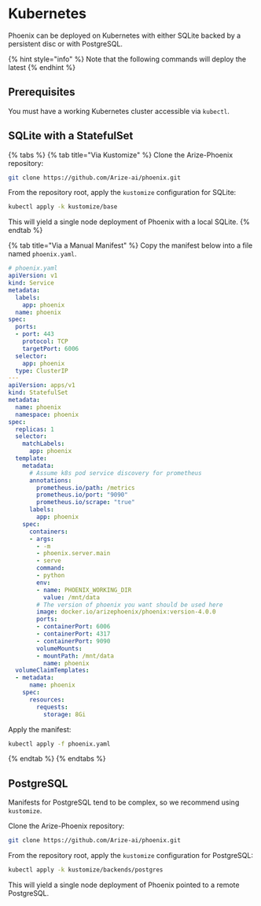 # Kubernetes

Phoenix can be deployed on Kubernetes with either SQLite backed by a persistent disc or with PostgreSQL.

{% hint style="info" %}
Note that the following commands will deploy the latest
{% endhint %}

## Prerequisites[​](https://docs.smith.langchain.com/self\_hosting/kubernetes#prerequisites)

You must have a working Kubernetes cluster accessible via `kubectl`.

## SQLite with a StatefulSet

{% tabs %}
{% tab title="Via Kustomize" %}
Clone the Arize-Phoenix repository:

```sh
git clone https://github.com/Arize-ai/phoenix.git
```

From the repository root, apply the `kustomize` configuration for SQLite:

```sh
kubectl apply -k kustomize/base
```

This will yield a single node deployment of Phoenix with a local SQLite.
{% endtab %}

{% tab title="Via a Manual Manifest" %}
Copy the manifest below into a file named `phoenix.yaml`.

```yaml
# phoenix.yaml
apiVersion: v1
kind: Service
metadata:
  labels:
    app: phoenix
  name: phoenix
spec:
  ports:
  - port: 443
    protocol: TCP
    targetPort: 6006
  selector:
    app: phoenix
  type: ClusterIP
---
apiVersion: apps/v1
kind: StatefulSet
metadata:
  name: phoenix
  namespace: phoenix
spec:
  replicas: 1
  selector:
    matchLabels:
      app: phoenix
  template:
    metadata:
      # Assume k8s pod service discovery for prometheus
      annotations:
        prometheus.io/path: /metrics
        prometheus.io/port: "9090"
        prometheus.io/scrape: "true"
      labels:
        app: phoenix
    spec:
      containers:
      - args:
        - -m
        - phoenix.server.main
        - serve
        command:
        - python
        env:
        - name: PHOENIX_WORKING_DIR
          value: /mnt/data
        # The version of phoenix you want should be used here  
        image: docker.io/arizephoenix/phoenix:version-4.0.0
        ports:
        - containerPort: 6006
        - containerPort: 4317
        - containerPort: 9090
        volumeMounts:
        - mountPath: /mnt/data
          name: phoenix
  volumeClaimTemplates:
  - metadata:
      name: phoenix
    spec:
      resources:
        requests:
          storage: 8Gi
```

Apply the manifest:

```sh
kubectl apply -f phoenix.yaml
```
{% endtab %}
{% endtabs %}

## PostgreSQL

Manifests for PostgreSQL tend to be complex, so we recommend using `kustomize`.

Clone the Arize-Phoenix repository:

```sh
git clone https://github.com/Arize-ai/phoenix.git
```

From the repository root, apply the `kustomize` configuration for PostgreSQL:

```sh
kubectl apply -k kustomize/backends/postgres
```

This will yield a single node deployment of Phoenix pointed to a remote PostgreSQL.
